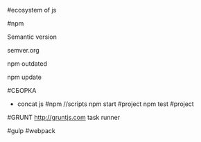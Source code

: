 #ecosystem of js

#npm

Semantic version

semver.org


npm outdated

npm update


#СБОРКА

- concat js
#npm
//scripts
npm start #project
npm test #project

#GRUNT
http://gruntjs.com
task runner



#gulp
#webpack